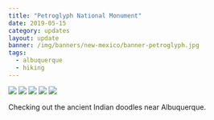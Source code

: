 ```yaml
---
title: "Petroglyph National Monument"
date: 2019-05-15
category: updates
layout: update
banner: /img/banners/new-mexico/banner-petroglyph.jpg
tags:
  - albuquerque
  - hiking
---
```


<div class="img-slider">
    <img src="{{ site.cdn }}/img/updates/new-mexico/petroglyph-nm/petro-1.jpg">
    <img src="{{ site.cdn }}/img/updates/new-mexico/petroglyph-nm/petro-2.jpg">
    <img src="{{ site.cdn }}/img/updates/new-mexico/petroglyph-nm/petro-3.jpg">
    <img src="{{ site.cdn }}/img/updates/new-mexico/petroglyph-nm/petro-4.jpg">
    <img src="{{ site.cdn }}/img/updates/new-mexico/petroglyph-nm/petro-5.jpg">
</div>

<p class="text-center">
    Checking out the ancient Indian doodles near Albuquerque.
</p>